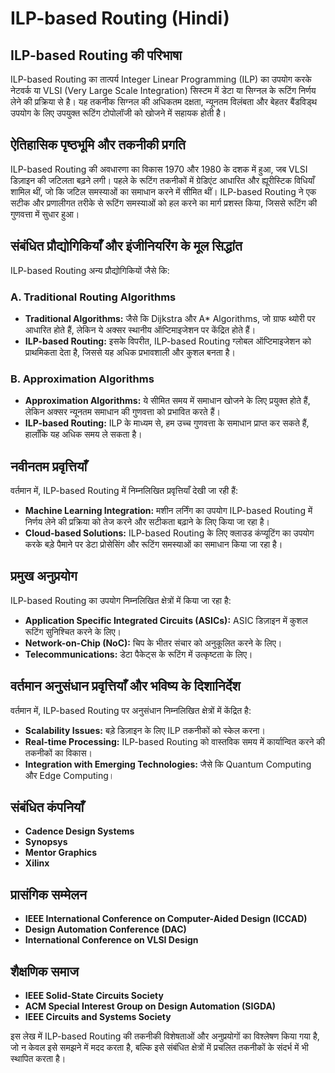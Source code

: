 # ILP-based Routing (Hindi)

## ILP-based Routing की परिभाषा
ILP-based Routing का तात्पर्य Integer Linear Programming (ILP) का उपयोग करके नेटवर्क या VLSI (Very Large Scale Integration) सिस्टम में डेटा या सिग्नल के रूटिंग निर्णय लेने की प्रक्रिया से है। यह तकनीक सिग्नल की अधिकतम दक्षता, न्यूनतम विलंबता और बेहतर बैंडविड्थ उपयोग के लिए उपयुक्त रूटिंग टोपोलॉजी को खोजने में सहायक होती है।

## ऐतिहासिक पृष्ठभूमि और तकनीकी प्रगति
ILP-based Routing की अवधारणा का विकास 1970 और 1980 के दशक में हुआ, जब VLSI डिज़ाइन की जटिलता बढ़ने लगी। पहले के रूटिंग तकनीकों में ग्रेडिएंट आधारित और ह्यूरीस्टिक विधियाँ शामिल थीं, जो कि जटिल समस्याओं का समाधान करने में सीमित थीं। ILP-based Routing ने एक सटीक और प्रणालीगत तरीके से रूटिंग समस्याओं को हल करने का मार्ग प्रशस्त किया, जिससे रूटिंग की गुणवत्ता में सुधार हुआ।

## संबंधित प्रौद्योगिकियाँ और इंजीनियरिंग के मूल सिद्धांत
ILP-based Routing अन्य प्रौद्योगिकियों जैसे कि:

### A. Traditional Routing Algorithms
- **Traditional Algorithms:** जैसे कि Dijkstra और A* Algorithms, जो ग्राफ थ्योरी पर आधारित होते हैं, लेकिन ये अक्सर स्थानीय ऑप्टिमाइजेशन पर केंद्रित होते हैं। 
- **ILP-based Routing:** इसके विपरीत, ILP-based Routing ग्लोबल ऑप्टिमाइजेशन को प्राथमिकता देता है, जिससे यह अधिक प्रभावशाली और कुशल बनता है।

### B. Approximation Algorithms
- **Approximation Algorithms:** ये सीमित समय में समाधान खोजने के लिए प्रयुक्त होते हैं, लेकिन अक्सर न्यूनतम समाधान की गुणवत्ता को प्रभावित करते हैं।
- **ILP-based Routing:** ILP के माध्यम से, हम उच्च गुणवत्ता के समाधान प्राप्त कर सकते हैं, हालाँकि यह अधिक समय ले सकता है।

## नवीनतम प्रवृत्तियाँ
वर्तमान में, ILP-based Routing में निम्नलिखित प्रवृत्तियाँ देखी जा रही हैं:
- **Machine Learning Integration:** मशीन लर्निंग का उपयोग ILP-based Routing में निर्णय लेने की प्रक्रिया को तेज करने और सटीकता बढ़ाने के लिए किया जा रहा है।
- **Cloud-based Solutions:** ILP-based Routing के लिए क्लाउड कंप्यूटिंग का उपयोग करके बड़े पैमाने पर डेटा प्रोसेसिंग और रूटिंग समस्याओं का समाधान किया जा रहा है।

## प्रमुख अनुप्रयोग
ILP-based Routing का उपयोग निम्नलिखित क्षेत्रों में किया जा रहा है:
- **Application Specific Integrated Circuits (ASICs):** ASIC डिज़ाइन में कुशल रूटिंग सुनिश्चित करने के लिए।
- **Network-on-Chip (NoC):** चिप के भीतर संचार को अनुकूलित करने के लिए।
- **Telecommunications:** डेटा पैकेट्स के रूटिंग में उत्कृष्टता के लिए।

## वर्तमान अनुसंधान प्रवृत्तियाँ और भविष्य के दिशानिर्देश
वर्तमान में, ILP-based Routing पर अनुसंधान निम्नलिखित क्षेत्रों में केंद्रित है:
- **Scalability Issues:** बड़े डिज़ाइन के लिए ILP तकनीकों को स्केल करना।
- **Real-time Processing:** ILP-based Routing को वास्तविक समय में कार्यान्वित करने की तकनीकों का विकास।
- **Integration with Emerging Technologies:** जैसे कि Quantum Computing और Edge Computing।

## संबंधित कंपनियाँ
- **Cadence Design Systems**
- **Synopsys**
- **Mentor Graphics**
- **Xilinx**

## प्रासंगिक सम्मेलन
- **IEEE International Conference on Computer-Aided Design (ICCAD)**
- **Design Automation Conference (DAC)**
- **International Conference on VLSI Design**

## शैक्षणिक समाज
- **IEEE Solid-State Circuits Society**
- **ACM Special Interest Group on Design Automation (SIGDA)**
- **IEEE Circuits and Systems Society**

इस लेख में ILP-based Routing की तकनीकी विशेषताओं और अनुप्रयोगों का विश्लेषण किया गया है, जो न केवल इसे समझने में मदद करता है, बल्कि इसे संबंधित क्षेत्रों में प्रचलित तकनीकों के संदर्भ में भी स्थापित करता है।